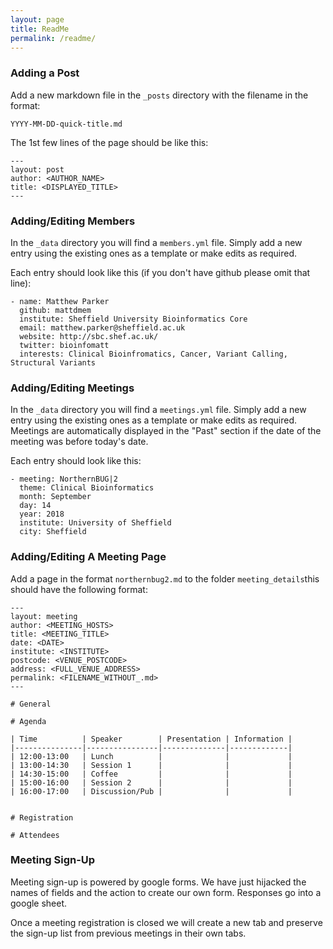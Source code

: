 ```yaml
---
layout: page
title: ReadMe
permalink: /readme/
---
```


### Adding a Post
Add a new markdown file in the `_posts` directory with the filename in the format:

```
YYYY-MM-DD-quick-title.md
```

The 1st few lines of the page should be like this:
```
---
layout: post
author: <AUTHOR_NAME>
title: <DISPLAYED_TITLE>
---
```

### Adding/Editing Members
In the `_data` directory you will find a `members.yml` file. Simply add a new entry
using the existing ones as a template or make edits as required.

Each entry should look like this (if you don't have github please omit that line):

```
- name: Matthew Parker
  github: mattdmem
  institute: Sheffield University Bioinformatics Core
  email: matthew.parker@sheffield.ac.uk
  website: http://sbc.shef.ac.uk/
  twitter: bioinfomatt
  interests: Clinical Bioinfromatics, Cancer, Variant Calling, Structural Variants
```

### Adding/Editing Meetings
In the `_data` directory you will find a `meetings.yml` file. Simply add a new entry
using the existing ones as a template or make edits as required. Meetings are automatically
displayed in the "Past" section if the date of the meeting was before today's date.

Each entry should look like this:

```
- meeting: NorthernBUG|2
  theme: Clinical Bioinformatics
  month: September
  day: 14
  year: 2018
  institute: University of Sheffield
  city: Sheffield
```

### Adding/Editing A Meeting Page
Add a page in the format `northernbug2.md` to the folder `meeting_details`this should have the following format:

```
---
layout: meeting
author: <MEETING_HOSTS>
title: <MEETING_TITLE>
date: <DATE>
institute: <INSTITUTE>
postcode: <VENUE_POSTCODE>
address: <FULL_VENUE_ADDRESS>
permalink: <FILENAME_WITHOUT_.md> 
---

# General

# Agenda

| Time          | Speaker        | Presentation | Information |
|---------------|----------------|--------------|-------------|
| 12:00-13:00   | Lunch          |              |             |
| 13:00-14:30   | Session 1      |              |             |
| 14:30-15:00   | Coffee         |              |             |
| 15:00-16:00   | Session 2      |              |             |
| 16:00-17:00   | Discussion/Pub |              |             |


# Registration

# Attendees

```


### Meeting Sign-Up
Meeting sign-up is powered by google forms. We have just hijacked the names
of fields and the action to create our own form. Responses go into a google sheet.

Once a meeting registration is closed we will create a new tab and preserve the
sign-up list from previous meetings in their own tabs.
